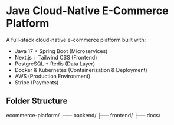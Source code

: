 # Java Cloud-Native E-Commerce Platform

A full-stack cloud-native e-commerce platform built with:

- Java 17 + Spring Boot (Microservices)
- Next.js + Tailwind CSS (Frontend)
- PostgreSQL + Redis (Data Layer)
- Docker & Kubernetes (Containerization & Deployment)
- AWS (Production Environment)
- Stripe (Payments)

## Folder Structure

ecommerce-platform/
├── backend/
├── frontend/
├── docs/